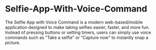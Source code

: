 # Selfie-App-With-Voice-Command
The Selfie App with Voice Command is a modern web-based/mobile application designed to make taking selfies easier, faster, and more fun. Instead of pressing buttons or setting timers, users can simply use voice commands such as “Take a selfie” or “Capture now” to instantly snap a picture.
